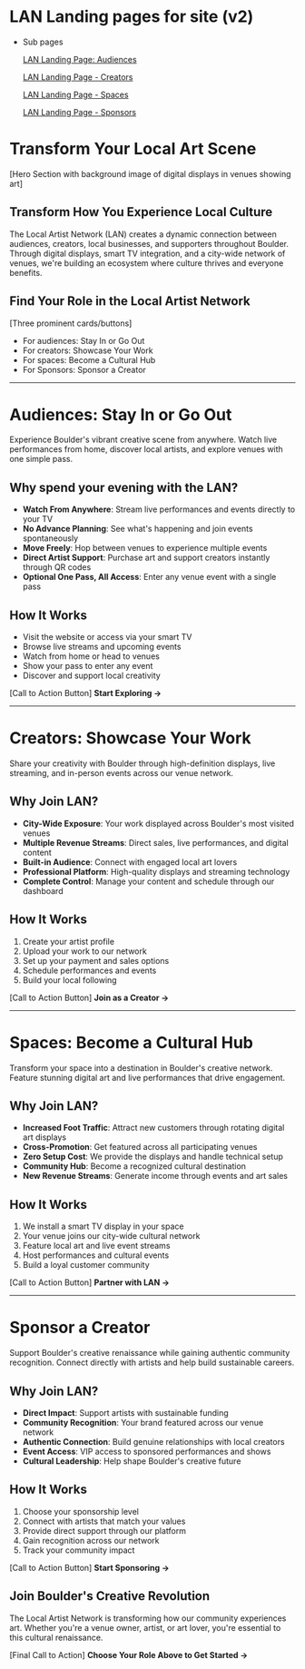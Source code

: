 # LAN Landing pages for site (v2)

- Sub pages
    
    [LAN Landing Page: Audiences](LAN%20Landing%20pages%20for%20site%20(v2)%20155faa2a7b8a80f1a8d2f7b25c83b529/LAN%20Landing%20Page%20Audiences%20158faa2a7b8a80acbb15e2cba668c3c5.md)
    
    [LAN Landing Page - Creators](LAN%20Landing%20pages%20for%20site%20(v2)%20155faa2a7b8a80f1a8d2f7b25c83b529/LAN%20Landing%20Page%20-%20Creators%20155faa2a7b8a80a28684ee23357a1f89.md)
    
    [LAN Landing Page - Spaces](LAN%20Landing%20pages%20for%20site%20(v2)%20155faa2a7b8a80f1a8d2f7b25c83b529/LAN%20Landing%20Page%20-%20Spaces%20155faa2a7b8a8047a8bff152a1ea4ffa.md)
    
    [LAN Landing Page - Sponsors](LAN%20Landing%20pages%20for%20site%20(v2)%20155faa2a7b8a80f1a8d2f7b25c83b529/LAN%20Landing%20Page%20-%20Sponsors%20155faa2a7b8a80129ec5f924993be9ce.md)
    

# Transform Your Local Art Scene

[Hero Section with background image of digital displays in venues showing art]

## Transform How You Experience Local Culture

The Local Artist Network (LAN) creates a dynamic connection between audiences, creators, local businesses, and supporters throughout Boulder. Through digital displays, smart TV integration, and a city-wide network of venues, we're building an ecosystem where culture thrives and everyone benefits.

## Find Your Role in the Local Artist Network

[Three prominent cards/buttons]

* For audiences: Stay In or Go Out
* For creators: Showcase Your Work
* For spaces: Become a Cultural Hub
* For Sponsors: Sponsor a Creator

---

# Audiences: Stay In or Go Out

Experience Boulder's vibrant creative scene from anywhere. Watch live performances from home, discover local artists, and explore venues with one simple pass.

## Why spend your evening with the LAN?

- **Watch From Anywhere**: Stream live performances and events directly to your TV
- **No Advance Planning**: See what's happening and join events spontaneously
- **Move Freely**: Hop between venues to experience multiple events
- **Direct Artist Support**: Purchase art and support creators instantly through QR codes
- **Optional One Pass, All Access**: Enter any venue event with a single pass

## How It Works

- Visit the website or access via your smart TV
- Browse live streams and upcoming events
- Watch from home or head to venues
- Show your pass to enter any event
- Discover and support local creativity

[Call to Action Button] **Start Exploring →**

---

# Creators: Showcase Your Work

Share your creativity with Boulder through high-definition displays, live streaming, and in-person events across our venue network.

## Why Join LAN?

- **City-Wide Exposure**: Your work displayed across Boulder's most visited venues
- **Multiple Revenue Streams**: Direct sales, live performances, and digital content
- **Built-in Audience**: Connect with engaged local art lovers
- **Professional Platform**: High-quality displays and streaming technology
- **Complete Control**: Manage your content and schedule through our dashboard

## How It Works

1. Create your artist profile
2. Upload your work to our network
3. Set up your payment and sales options
4. Schedule performances and events
5. Build your local following

[Call to Action Button] **Join as a Creator →**

---

# Spaces: Become a Cultural Hub

Transform your space into a destination in Boulder's creative network. Feature stunning digital art and live performances that drive engagement.

## Why Join LAN?

- **Increased Foot Traffic**: Attract new customers through rotating digital art displays
- **Cross-Promotion**: Get featured across all participating venues
- **Zero Setup Cost**: We provide the displays and handle technical setup
- **Community Hub**: Become a recognized cultural destination
- **New Revenue Streams**: Generate income through events and art sales

## How It Works

1. We install a smart TV display in your space
2. Your venue joins our city-wide cultural network
3. Feature local art and live event streams
4. Host performances and cultural events
5. Build a loyal customer community

[Call to Action Button] **Partner with LAN →**

---

# Sponsor a Creator

Support Boulder's creative renaissance while gaining authentic community recognition. Connect directly with artists and help build sustainable careers.

## Why Join LAN?

- **Direct Impact**: Support artists with sustainable funding
- **Community Recognition**: Your brand featured across our venue network
- **Authentic Connection**: Build genuine relationships with local creators
- **Event Access**: VIP access to sponsored performances and shows
- **Cultural Leadership**: Help shape Boulder's creative future

## How It Works

1. Choose your sponsorship level
2. Connect with artists that match your values
3. Provide direct support through our platform
4. Gain recognition across our network
5. Track your community impact

[Call to Action Button] **Start Sponsoring →**

## Join Boulder's Creative Revolution

The Local Artist Network is transforming how our community experiences art. Whether you're a venue owner, artist, or art lover, you're essential to this cultural renaissance.

[Final Call to Action]
**Choose Your Role Above to Get Started →**